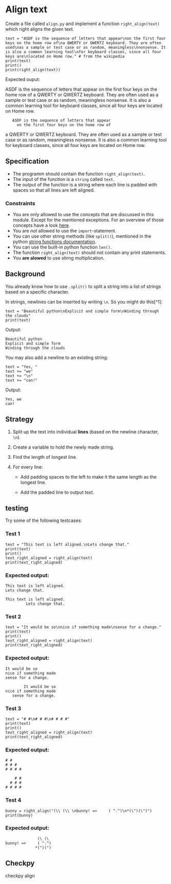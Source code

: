 # Align text

Create a file called `align.py` and implement a function `right_align(text)` which right aligns the given text.

    text = "ASDF is the sequence of letters that appear\non the first four keys on the home row of\na QWERTY or QWERTZ keyboard. They are often used\nas a sample or test case or as random, meaningless\nnonsense. It is also a common learning tool\nfor keyboard classes, since all four keys are\nlocated on Home row." # from the wikipedia
    print(text)
    print()
    print(right_align(text))

Expected ouput:

ASDF is the sequence of letters that appear
on the first four keys on the home row of
a QWERTY or QWERTZ keyboard. They are often used
as a sample or test case or as random, meaningless
nonsense. It is also a common learning tool
for keyboard classes, since all four keys are
located on Home row.

       ASDF is the sequence of letters that appear
         on the first four keys on the home row of
  a QWERTY or QWERTZ keyboard. They are often used
as a sample or test case or as random, meaningless
       nonsense. It is also a common learning tool
     for keyboard classes, since all four keys are
                              located on Home row.



## Specification

* The programm should contain the function `right_align(text)`.
* The input of the function is a `string` called `text`.
* The output of the function is a string where each line is padded with spaces so that all lines are left aligned.  

### Constraints

* You are only allowed to use the concepts that are discussed in this module. Except for the mentioned exceptions.
For an overview of those concepts have a look [here](/python/en/overview).
* You are *not* allowed to use the `import`-statement.
* You can use other string methods (like `split()`), mentioned in the python [string functions documentation](https://docs.python.org/3.7/library/stdtypes.html#string-methods).
* You can use the built-in python function `len()`.
* The function `right_align(text)` should not contain any print statements.
* You **are alowed** to use stirng multiplication.

## Background

You already know how to use `.split()` to split a string into a list of strings based on a specific character.

In strings, newlines can be inserted by writing `\n`. So you might do this[^1]:

    text = "Beautiful python\nExplicit and simple form\nWinding through the clouds"
    print(text)

Output:

    Beautiful python
    Explicit and simple form
    Winding through the clouds

You may also add a newline to an existing string:

    text = "Yes, "
    text += "we"
    text += "\n"
    text += "can!"

Output:

    Yes, we
    can!

## Strategy

1. Split up the text into individual **lines** (based on the newline character, `\n`).

2. Create a variable to hold the newly made string.

3. Find the length of longest line.

4. For every line:

    - Add padding spaces to the left to make it the same length as the longest line.

    - Add the padded line to output text.

## testing

Try some of the following testcases:

### Test 1

    text = "This text is left aligned.\nLets change that."
    print(text)
    print()
    text_right_aligned = right_align(text)
    print(text_right_aligned)

### Expected output:

    This text is left aligned.
    Lets change that.

    This text is left aligned.
             Lets change that.

### Test 2

    text = "It would be so\nnice if something made\nsense for a change."
    print(text)
    print()
    text_right_aligned = right_align(text)
    print(text_right_aligned)

### Expected output:

    It would be so
    nice if something made
    sense for a change.

            It would be so
    nice if something made
       sense for a change.

### Test 3

    text = "# #\n# # #\n# # # #"
    print(text)
    print()
    text_right_aligned = right_align(text)
    print(text_right_aligned)

### Expected output:

    # #
    # # #
    # # # #

        # #
      # # #
    # # # #

### Test 4

    bunny = right_align("(\\ (\\ \nbunny! =>     ( ^.^)\n*(\")(\")")
    print(bunny)

### Expected output:

                  (\ (\
    bunny! =>     ( ^.^)
                 *(")(")

## Checkpy

checkpy align
